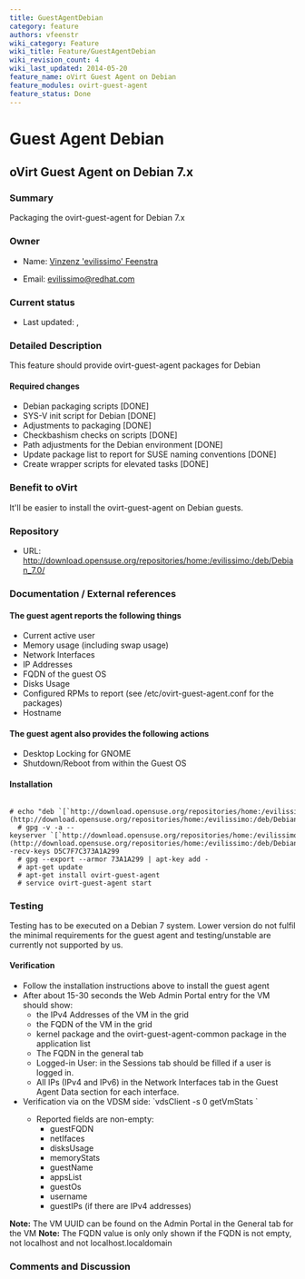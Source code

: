 ```yaml
---
title: GuestAgentDebian
category: feature
authors: vfeenstr
wiki_category: Feature
wiki_title: Feature/GuestAgentDebian
wiki_revision_count: 4
wiki_last_updated: 2014-05-20
feature_name: oVirt Guest Agent on Debian
feature_modules: ovirt-guest-agent
feature_status: Done
---
```


# Guest Agent Debian

## oVirt Guest Agent on Debian 7.x

### Summary

Packaging the ovirt-guest-agent for Debian 7.x

### Owner

*   Name: [ Vinzenz 'evilissimo' Feenstra](User:Vfeenstr)

<!-- -->

*   Email: <evilissimo@redhat.com>

### Current status

*   Last updated: ,

### Detailed Description

This feature should provide ovirt-guest-agent packages for Debian

#### Required changes

*   Debian packaging scripts [DONE]
*   SYS-V init script for Debian [DONE]
*   Adjustments to packaging [DONE]
*   Checkbashism checks on scripts [DONE]
*   Path adjustments for the Debian environment [DONE]
*   Update package list to report for SUSE naming conventions [DONE]
*   Create wrapper scripts for elevated tasks [DONE]

### Benefit to oVirt

It'll be easier to install the ovirt-guest-agent on Debian guests.

### Repository

*   URL: <http://download.opensuse.org/repositories/home:/evilissimo:/deb/Debian_7.0/>

### Documentation / External references

#### The guest agent reports the following things

*   Current active user
*   Memory usage (including swap usage)
*   Network Interfaces
*   IP Addresses
*   FQDN of the guest OS
*   Disks Usage
*   Configured RPMs to report (see /etc/ovirt-guest-agent.conf for the packages)
*   Hostname

#### The guest agent also provides the following actions

*   Desktop Locking for GNOME
*   Shutdown/Reboot from within the Guest OS

#### Installation

      # echo "deb `[`http://download.opensuse.org/repositories/home:/evilissimo:/deb/Debian_7.0/`](http://download.opensuse.org/repositories/home:/evilissimo:/deb/Debian_7.0/)` ./" >> /etc/apt/sources.list
      # gpg -v -a --keyserver `[`http://download.opensuse.org/repositories/home:/evilissimo:/deb/Debian_7.0/Release.key`](http://download.opensuse.org/repositories/home:/evilissimo:/deb/Debian_7.0/Release.key)` --recv-keys D5C7F7C373A1A299
      # gpg --export --armor 73A1A299 | apt-key add -
      # apt-get update
      # apt-get install ovirt-guest-agent
      # service ovirt-guest-agent start

### Testing

Testing has to be executed on a Debian 7 system. Lower version do not fulfil the minimal requirements for the guest agent and testing/unstable are currently not supported by us.

#### Verification

*   Follow the installation instructions above to install the guest agent
*   After about 15-30 seconds the Web Admin Portal entry for the VM should show:
    -   the IPv4 Addresses of the VM in the grid
    -   the FQDN of the VM in the grid
    -   kernel package and the ovirt-guest-agent-common package in the application list
    -   The FQDN in the general tab
    -   Logged-in User: in the Sessions tab should be filled if a user is logged in.
    -   All IPs (IPv4 and IPv6) in the Network Interfaces tab in the Guest Agent Data section for each interface.
*   Verification via on the VDSM side: \`vdsClient -s 0 getVmStats <VM UUID>\`
    -   Reported fields are non-empty:
        -   guestFQDN
        -   netIfaces
        -   disksUsage
        -   memoryStats
        -   guestName
        -   appsList
        -   guestOs
        -   username
        -   guestIPs (if there are IPv4 addresses)

**Note:** The VM UUID can be found on the Admin Portal in the General tab for the VM **Note:** The FQDN value is only only shown if the FQDN is not empty, not localhost and not localhost.localdomain

### Comments and Discussion


